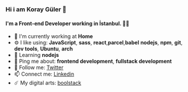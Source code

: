 ### Hi i am Koray Güler 👋

#### I'm a Front-end Developer working in İstanbul. 👨‍💻

- 🏢 I'm currently working at **Home**
- ⚙️ I like using: **JavaScript**, **sass**, **react**,**parcel**,**babel** **nodejs**, **npm**, **git**, **dev tools**, **Ubuntu**, **arch**
- 🌱 Learning  **nodejs**
- 💬 Ping me about: **frontend development**, **fullstack development**
- 💎 Follow me: [Twitter](https://twitter.com/korayguler_)
- 📫 Connect me: [Linkedin](https://linkedin.com/in/koray-guler)
- ☄️ My digital arts: [boolstack](https://www.instagram.com/boolstack/)



